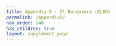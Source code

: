 ```yaml
---
title: Appendix D - El Bongosero (ELBD)
permalink: /AppendixD/
nav_order: 140
has_children: true
layout: supplement_page
---
```

